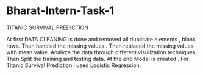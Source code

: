 # Bharat-Intern-Task-1



TITANIC SURVIVAL PREDICTION

At first DATA CLEANING is done and removed all duplicate elements , blank rows. Then handled the missing values . Then replaced the missing values with mean value. Analyze the data through different visulization techniques. Then Split the training and testing data. At the end Model is created . For Titanic Survival Prediction i used Logistic Regression.
